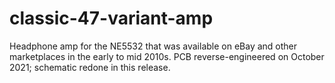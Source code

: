 # classic-47-variant-amp
Headphone amp for the NE5532 that was available on eBay and other marketplaces in the early to mid 2010s. PCB reverse-engineered on October 2021; schematic redone in this release.
